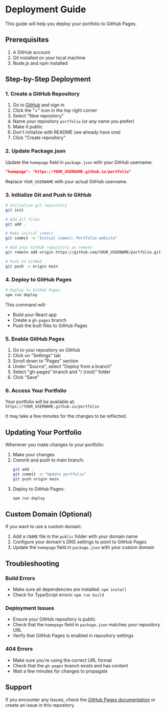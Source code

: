 # Deployment Guide

This guide will help you deploy your portfolio to GitHub Pages.

## Prerequisites

1. A GitHub account
2. Git installed on your local machine
3. Node.js and npm installed

## Step-by-Step Deployment

### 1. Create a GitHub Repository

1. Go to [GitHub](https://github.com) and sign in
2. Click the "+" icon in the top right corner
3. Select "New repository"
4. Name your repository `portfolio` (or any name you prefer)
5. Make it public
6. Don't initialize with README (we already have one)
7. Click "Create repository"

### 2. Update Package.json

Update the `homepage` field in `package.json` with your GitHub username:

```json
"homepage": "https://YOUR_USERNAME.github.io/portfolio"
```

Replace `YOUR_USERNAME` with your actual GitHub username.

### 3. Initialize Git and Push to GitHub

```bash
# Initialize git repository
git init

# Add all files
git add .

# Make initial commit
git commit -m "Initial commit: Portfolio website"

# Add your GitHub repository as remote
git remote add origin https://github.com/YOUR_USERNAME/portfolio.git

# Push to GitHub
git push -u origin main
```

### 4. Deploy to GitHub Pages

```bash
# Deploy to GitHub Pages
npm run deploy
```

This command will:
- Build your React app
- Create a `gh-pages` branch
- Push the built files to GitHub Pages

### 5. Enable GitHub Pages

1. Go to your repository on GitHub
2. Click on "Settings" tab
3. Scroll down to "Pages" section
4. Under "Source", select "Deploy from a branch"
5. Select "gh-pages" branch and "/ (root)" folder
6. Click "Save"

### 6. Access Your Portfolio

Your portfolio will be available at:
`https://YOUR_USERNAME.github.io/portfolio`

It may take a few minutes for the changes to be reflected.

## Updating Your Portfolio

Whenever you make changes to your portfolio:

1. Make your changes
2. Commit and push to main branch:
   ```bash
   git add .
   git commit -m "Update portfolio"
   git push origin main
   ```
3. Deploy to GitHub Pages:
   ```bash
   npm run deploy
   ```

## Custom Domain (Optional)

If you want to use a custom domain:

1. Add a `CNAME` file in the `public` folder with your domain name
2. Configure your domain's DNS settings to point to GitHub Pages
3. Update the `homepage` field in `package.json` with your custom domain

## Troubleshooting

### Build Errors
- Make sure all dependencies are installed: `npm install`
- Check for TypeScript errors: `npm run build`

### Deployment Issues
- Ensure your GitHub repository is public
- Check that the `homepage` field in `package.json` matches your repository URL
- Verify that GitHub Pages is enabled in repository settings

### 404 Errors
- Make sure you're using the correct URL format
- Check that the `gh-pages` branch exists and has content
- Wait a few minutes for changes to propagate

## Support

If you encounter any issues, check the [GitHub Pages documentation](https://docs.github.com/en/pages) or create an issue in this repository.
